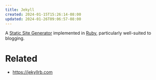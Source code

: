```yaml
---
title: Jekyll
created: 2024-01-15T15:26:14-08:00
updated: 2024-01-26T09:06:57-08:00
---
```


A [Static Site Generator](Static%20Site%20Generator.md) implemented in [Ruby](Ruby.md), particularly well-suited to blogging.

# Related

* https://jekyllrb.com
